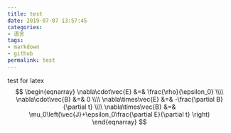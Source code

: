 ```yaml
---
title: test
date: 2019-07-07 13:57:45
categories:
- 语言
tags:
- markdown
- github
permalink: test
---
```

test for latex
$$
\begin{eqnarray}
\nabla\cdot\vec{E} &=& \frac{\rho}{\epsilon_0} \\\\
\nabla\cdot\vec{B} &=& 0 \\\\
\nabla\times\vec{E} &=& -\frac{\partial B}{\partial t} \\\\
\nabla\times\vec{B} &=& \mu_0\left(\vec{J}+\epsilon_0\frac{\partial E}{\partial t} \right)
\end{eqnarray}
$$